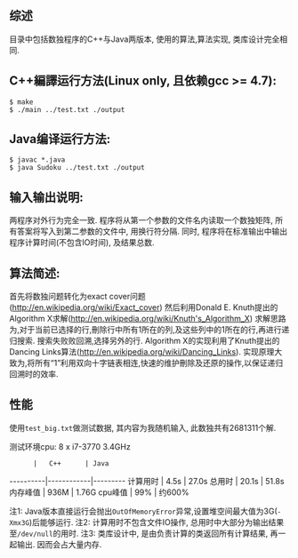 ## 综述
目录中包括数独程序的C++与Java两版本, 使用的算法,算法实现, 类库设计完全相同.

## C++編譯运行方法(Linux only, 且依赖gcc >= 4.7):
	$ make
	$ ./main ../test.txt ./output

## Java编译运行方法:
	$ javac *.java
	$ java Sudoku ../test.txt ./output

## 输入输出说明:
两程序对外行为完全一致.
程序将从第一个参数的文件名内读取一个数独矩阵, 所有答案将写入到第二参数的文件中, 用换行符分隔.
同时, 程序将在标准输出中输出程序计算时间(不包含IO时间), 及结果总数.

## 算法简述:
首先将数独问题转化为exact cover问题(http://en.wikipedia.org/wiki/Exact_cover)
然后利用Donald E. Knuth提出的Algorithm X求解(http://en.wikipedia.org/wiki/Knuth's_Algorithm_X)
	求解思路为,对于当前已选择的行,刪除行中所有1所在的列,及这些列中的1所在的行,再进行递归搜索.
	搜索失败败回溯,选择另外的行.
Algorithm X的实现利用了Knuth提出的Dancing Links算法(http://en.wikipedia.org/wiki/Dancing_Links).
	实现原理大致为,将所有“1”利用双向十字链表相连,快速的维护刪除及还原的操作,以保证递归回溯时的效率.


## 性能

使用``test_big.txt``做测试数据, 其内容为我随机输入, 此数独共有2681311个解.

测试环境cpu: 8 x i7-3770 3.4GHz

          |   C++      | Java
----------|------------|---------
 计算用时 |   4.5s     | 27.0s
 总用时   |   20.1s    | 51.8s
 内存峰值 |   936M     | 1.76G
 cpu峰值  |   99%      | 约600%

注1: Java版本直接运行会抛出``OutOfMemoryError``异常,设置堆空间最大值为3G(``-Xmx3G``)后能够运行.
注2: 计算用时不包含文件IO操作, 总用时中大部分为输出结果至``/dev/null``的用时.
注3: 类库设计中, 是由负责计算的类返回所有计算结果, 再一起输出. 因而会占大量内存.
